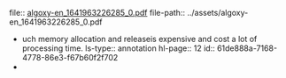 file:: [algoxy-en_1641963226285_0.pdf](../assets/algoxy-en_1641963226285_0.pdf)
file-path:: ../assets/algoxy-en_1641963226285_0.pdf

- uch memory allocation and releaseis expensive and cost a lot of processing time.
  ls-type:: annotation
  hl-page:: 12
  id:: 61de888a-7168-4778-86e3-f67b60f2f702
-